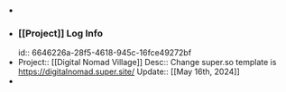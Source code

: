-
- ### [[Project]] Log Info
  id:: 6646226a-28f5-4618-945c-16fce49272bf
- Project:: [[Digital Nomad Village]]
  Desc:: Change super.so template is https://digitalnomad.super.site/ 
  Update:: [[May 16th, 2024]]
-